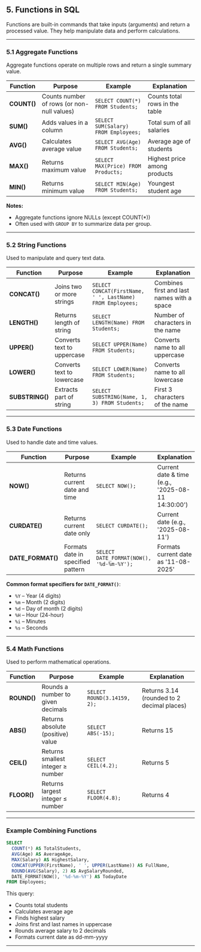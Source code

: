 ## 5. Functions in SQL

Functions are built-in commands that take inputs (arguments) and return a processed value. They help manipulate data and perform calculations.

---

### 5.1 Aggregate Functions

Aggregate functions operate on multiple rows and return a single summary value.

| Function    | Purpose                                    | Example                              | Explanation                    |
| ----------- | ------------------------------------------ | ------------------------------------ | ------------------------------ |
| **COUNT()** | Counts number of rows (or non-null values) | `SELECT COUNT(*) FROM Students;`     | Counts total rows in the table |
| **SUM()**   | Adds values in a column                    | `SELECT SUM(Salary) FROM Employees;` | Total sum of all salaries      |
| **AVG()**   | Calculates average value                   | `SELECT AVG(Age) FROM Students;`     | Average age of students        |
| **MAX()**   | Returns maximum value                      | `SELECT MAX(Price) FROM Products;`   | Highest price among products   |
| **MIN()**   | Returns minimum value                      | `SELECT MIN(Age) FROM Students;`     | Youngest student age           |

**Notes:**

* Aggregate functions ignore NULLs (except COUNT(\*))
* Often used with `GROUP BY` to summarize data per group.

---

### 5.2 String Functions

Used to manipulate and query text data.

| Function        | Purpose                    | Example                                                   | Explanation                                |
| --------------- | -------------------------- | --------------------------------------------------------- | ------------------------------------------ |
| **CONCAT()**    | Joins two or more strings  | `SELECT CONCAT(FirstName, ' ', LastName) FROM Employees;` | Combines first and last names with a space |
| **LENGTH()**    | Returns length of string   | `SELECT LENGTH(Name) FROM Students;`                      | Number of characters in the name           |
| **UPPER()**     | Converts text to uppercase | `SELECT UPPER(Name) FROM Students;`                       | Converts name to all uppercase             |
| **LOWER()**     | Converts text to lowercase | `SELECT LOWER(Name) FROM Students;`                       | Converts name to all lowercase             |
| **SUBSTRING()** | Extracts part of string    | `SELECT SUBSTRING(Name, 1, 3) FROM Students;`             | First 3 characters of the name             |

---

### 5.3 Date Functions

Used to handle date and time values.

| Function           | Purpose                           | Example                                  | Explanation                                       |
| ------------------ | --------------------------------- | ---------------------------------------- | ------------------------------------------------- |
| **NOW()**          | Returns current date and time     | `SELECT NOW();`                          | Current date & time (e.g., '2025-08-11 14:30:00') |
| **CURDATE()**      | Returns current date only         | `SELECT CURDATE();`                      | Current date (e.g., '2025-08-11')                 |
| **DATE\_FORMAT()** | Formats date in specified pattern | `SELECT DATE_FORMAT(NOW(), '%d-%m-%Y');` | Formats current date as '11-08-2025'              |

**Common format specifiers for `DATE_FORMAT()`**:

* `%Y` – Year (4 digits)
* `%m` – Month (2 digits)
* `%d` – Day of month (2 digits)
* `%H` – Hour (24-hour)
* `%i` – Minutes
* `%s` – Seconds

---

### 5.4 Math Functions

Used to perform mathematical operations.

| Function    | Purpose                           | Example                     | Explanation                                |
| ----------- | --------------------------------- | --------------------------- | ------------------------------------------ |
| **ROUND()** | Rounds a number to given decimals | `SELECT ROUND(3.14159, 2);` | Returns 3.14 (rounded to 2 decimal places) |
| **ABS()**   | Returns absolute (positive) value | `SELECT ABS(-15);`          | Returns 15                                 |
| **CEIL()**  | Returns smallest integer ≥ number | `SELECT CEIL(4.2);`         | Returns 5                                  |
| **FLOOR()** | Returns largest integer ≤ number  | `SELECT FLOOR(4.8);`        | Returns 4                                  |

---

### Example Combining Functions

```sql
SELECT 
  COUNT(*) AS TotalStudents,
  AVG(Age) AS AverageAge,
  MAX(Salary) AS HighestSalary,
  CONCAT(UPPER(FirstName), ' ', UPPER(LastName)) AS FullName,
  ROUND(AVG(Salary), 2) AS AvgSalaryRounded,
  DATE_FORMAT(NOW(), '%d-%m-%Y') AS TodayDate
FROM Employees;
```

This query:

* Counts total students
* Calculates average age
* Finds highest salary
* Joins first and last names in uppercase
* Rounds average salary to 2 decimals
* Formats current date as dd-mm-yyyy

---
